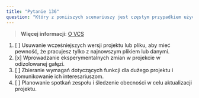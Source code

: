 ```yaml
---
title: "Pytanie 136"  
question: "Który z poniższych scenariuszy jest częstym przypadkiem użycia systemu kontroli wersji?"  
---
```


> **Więcej informacji**: [O VCS](https://docs.github.com/en/pull-requests/collaborating-with-pull-requests/proposing-changes-to-your-work-with-pull-requests/about-branches)  
1. [ ] Usuwanie wcześniejszych wersji projektu lub pliku, aby mieć pewność, że pracujesz tylko z najnowszym plikiem lub danymi.  
1. [x] Wprowadzanie eksperymentalnych zmian w projekcie w odizolowanej gałęzi.  
1. [ ] Zbieranie wymagań dotyczących funkcji dla dużego projektu i komunikowanie ich interesariuszom.  
1. [ ] Planowanie spotkań zespołu i śledzenie obecności w celu aktualizacji projektu.  
